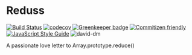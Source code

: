 # Reduss

[![Build Status](https://travis-ci.org/elcoosp/reduss.svg?branch=master)](https://travis-ci.org/elcoosp/reduss)
[![codecov](https://codecov.io/gh/elcoosp/reduss/branch/master/graph/badge.svg)](https://codecov.io/gh/elcoosp/reduss)
[![Greenkeeper badge](https://badges.greenkeeper.io/elcoosp/reduss.svg)](https://greenkeeper.io/)
[![Commitizen friendly](https://img.shields.io/badge/commitizen-friendly-brightgreen.svg)](http://commitizen.github.io/cz-cli/)
[![JavaScript Style Guide](https://img.shields.io/badge/code_style-standard-brightgreen.svg)](https://standardjs.com)
![david-dm](https://david-dm.org/elcoosp/reduss.svg)

A passionate love letter to Array.prototype.reduce()
